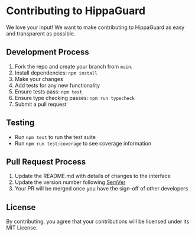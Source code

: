 # Contributing to HippaGuard

We love your input! We want to make contributing to HippaGuard as easy and transparent as possible.

## Development Process

1. Fork the repo and create your branch from `main`.
2. Install dependencies: `npm install`
3. Make your changes
4. Add tests for any new functionality
5. Ensure tests pass: `npm test`
6. Ensure type checking passes: `npm run typecheck`
7. Submit a pull request

## Testing

- Run `npm test` to run the test suite
- Run `npm run test:coverage` to see coverage information

## Pull Request Process

1. Update the README.md with details of changes to the interface
2. Update the version number following [SemVer](http://semver.org/)
3. Your PR will be merged once you have the sign-off of other developers

## License

By contributing, you agree that your contributions will be licensed under its MIT License.
